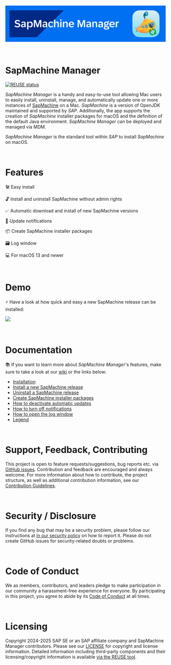 <img src="https://github.com/SAP/sapmachine-manager-for-macos/blob/main/readme_images/sapmachinemanager_banner_github.png" width="879"><br/>

<br/>

# SapMachine Manager

[![REUSE status](https://api.reuse.software/badge/github.com/SAP/sapmachine-manager-for-macos)](https://api.reuse.software/info/github.com/SAP/sapmachine-manager-for-macos)

_SapMachine Manager_ is a handy and easy-to-use tool allowing Mac users to easily install, uninstall, manage, and automatically update one or more instances of [SapMachine](https://sapmachine.io/) on a Mac. _SapMachine_ is a version of OpenJDK maintained and supported by _SAP_. Additionally, the app supports the creation of _SapMachine_ installer packages for macOS and the definition of the default Java environment. _SapMachine Manager_ can be deployed and managed via MDM. 

_SapMachine Manager_ is the standard tool within _SAP_ to install _SapMachine_ on macOS. 

<br/>

# Features

🛠️ Easy install  

🔓 Install and uninstall SapMachine without admin rights  

✅ Automatic download and install of new SapMachine versions  

🔔 Update notifications  

📦 Create SapMachine installer packages  
  
🗃️ Log window  

💻 For macOS 13 and newer  

<br/>

# Demo

⚡ Have a look at how quick and easy a new SapMachine release can be installed:

![](https://github.com/SAP/sapmachine-manager-for-macos/blob/main/readme_images/DemoInstallGif.gif)

<br/>

# Documentation 

📚 If you want to learn more about _SapMachine Manager_'s features, make sure to take a look at our [wiki](https://github.com/SAP/sapmachine-manager-for-macos/wiki) or the links below:

* [Installation](https://github.com/SAP/sapmachine-manager-for-macos/wiki/Installation) 
* [Install a new SapMachine release](https://github.com/SAP/sapmachine-manager-for-macos/wiki/Install-a-new-SapMachine-release)  
* [Uninstall a SapMachine release](https://github.com/SAP/sapmachine-manager-for-macos/wiki/Uninstall-a-SapMachine-release)  
* [Create SapMachine installer packages](https://github.com/SAP/sapmachine-manager-for-macos/wiki/Create-SapMachine-installer-packages)  
* [How to deactivate automatic updates](https://github.com/SAP/sapmachine-manager-for-macos/wiki/How-to-deactivate-automatic-updates)  
* [How to turn off notifications](https://github.com/SAP/sapmachine-manager-for-macos/wiki/How-to-turn-off-notifications)  
* [How to open the log window](https://github.com/SAP/sapmachine-manager-for-macos/wiki/How-to-open-the-log-window)  
* [Legend](https://github.com/SAP/sapmachine-manager-for-macos/wiki/Legend)  

<br/>

# Support, Feedback, Contributing

This project is open to feature requests/suggestions, bug reports etc. via [GitHub issues](https://github.com/SAP/sapmachine-manager-for-macos/issues). Contribution and feedback are encouraged and always welcome. For more information about how to contribute, the project structure, as well as additional contribution information, see our [Contribution Guidelines](CONTRIBUTING.md).

<br/>

# Security / Disclosure
If you find any bug that may be a security problem, please follow our instructions at [in our security policy](https://github.com/SAP/sapmachine-manager-for-macos/security/policy) on how to report it. Please do not create GitHub issues for security-related doubts or problems.

<br/>

# Code of Conduct

We as members, contributors, and leaders pledge to make participation in our community a harassment-free experience for everyone. By participating in this project, you agree to abide by its [Code of Conduct](https://github.com/SAP/.github/blob/main/CODE_OF_CONDUCT.md) at all times.

<br/>

# Licensing

Copyright 2024-2025 SAP SE or an SAP affiliate company and SapMachine Manager contributors. Please see our [LICENSE](LICENSE) for copyright and license information. Detailed information including third-party components and their licensing/copyright information is available [via the REUSE tool](https://api.reuse.software/info/github.com/SAP/sapmachine-manager-for-macos).
